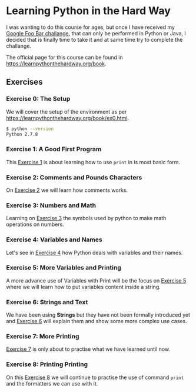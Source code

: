 # Learning Python in the Hard Way

I was wanting to do this course for ages, but once I have received my [Google Foo Bar challange](https://twitter.com/Exadra37/status/790142290937442304), that can only be performed in Python or Java,
I decided that is finally time to take it and at same time try to complete the challange.

The official page for this course can be found in https://learnpythonthehardway.org/book.

## Exercises

### Exercise 0: The Setup

We will cover the setup of the environment as per https://learnpythonthehardway.org/book/ex0.html.

```bash
$ python --version
Python 2.7.8
```


### Exercise 1: A Good First Program

This [Exercise 1](https://learnpythonthehardway.org/book/ex1.html) is about learning how to use `print` in is most basic
 form.

### Exercise 2: Comments and Pounds Characters

On [Exercise 2](https://learnpythonthehardway.org/book/ex2.html) we will learn how comments works.


### Exercise 3: Numbers and Math

Learning on [Exercise 3](https://learnpythonthehardway.org/book/ex3.html) the symbols used by python to make math
 operations on numbers.


### Exercise 4: Variables and Names

Let's see in [Exercise 4](https://learnpythonthehardway.org/book/ex4.html) how Python deals with variables and their
 names.


### Exercise 5: More Variables and Printing

A more advance use of Variables with Print will be the focus on [Exercise 5](https://learnpythonthehardway.org/book/ex5.html)
 where we will learn how to put variables content inside a string.


### Exercise 6: Strings and Text

We have been using __Strings__ but they have not been formally introduced yet and [Exercise 6](https://learnpythonthehardway.org/book/ex6.html)
 will explain them and show some more complex use cases.


### Exercise 7: More Printing

[Exercise 7](https://learnpythonthehardway.org/book/ex7.html) is only about to practise what we have learned until now.


### Exercise 8: Printing Printing

On this [Exercise 8](https://learnpythonthehardway.org/book/ex8.html) we will continue to practise the use of command `print` and the formatters we can use with it.
